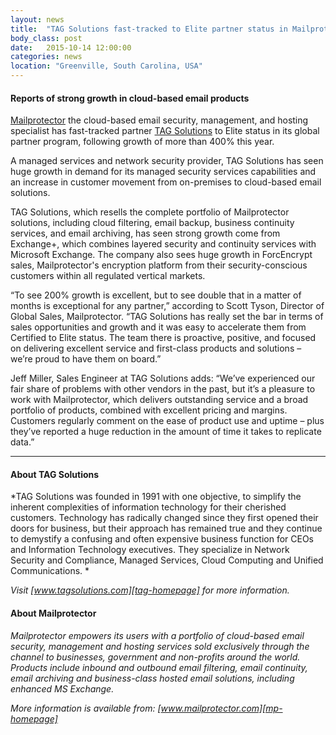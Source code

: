 ```yaml
---
layout: news
title:  "TAG Solutions fast-tracked to Elite partner status in Mailprotector partner program"
body_class: post
date:   2015-10-14 12:00:00
categories: news
location: "Greenville, South Carolina, USA"
---
```


#### Reports of strong growth in cloud-based email products

[Mailprotector][mp-homepage] the cloud-based email security, management, and hosting specialist has fast-tracked partner [TAG Solutions][tag-homepage] to Elite status in its global partner program, following growth of more than 400% this year.

A managed services and network security provider, TAG Solutions has seen huge growth in demand for its managed security services capabilities and an increase in customer movement from on-premises to cloud-based email solutions.

TAG Solutions, which resells the complete portfolio of Mailprotector solutions, including cloud filtering, email backup, business continuity services, and email archiving, has seen strong growth come from Exchange+, which combines layered security and continuity services with Microsoft Exchange. The company also sees huge growth in ForcEncrypt sales, Mailprotector's encryption platform from their security-conscious customers within all regulated vertical markets.

“To see 200% growth is excellent, but to see double that in a matter of months is exceptional for any partner,” according to Scott Tyson, Director of Global Sales, Mailprotector. “TAG Solutions has really set the bar in terms of sales opportunities and growth and it was easy to accelerate them from Certified to Elite status. The team there is proactive, positive, and focused on delivering excellent service and first-class products and solutions – we’re proud to have them on board.”

Jeff Miller, Sales Engineer at TAG Solutions adds: “We’ve experienced our fair share of problems with other vendors in the past, but it’s a pleasure to work with Mailprotector, which delivers outstanding service and a broad portfolio of products, combined with excellent pricing and margins. Customers regularly comment on the ease of product use and uptime – plus they’ve reported a huge reduction in the amount of time it takes to replicate data.”


***

#### About TAG Solutions
*TAG Solutions was founded in 1991 with one objective, to simplify the inherent complexities of information technology for their cherished customers. Technology has radically changed since they first opened their doors for business, but their approach has remained true and they continue to demystify a confusing and often expensive business function for CEOs and Information Technology executives. They specialize in Network Security and Compliance, Managed Services, Cloud Computing and Unified Communications.
*

*Visit [www.tagsolutions.com][tag-homepage] for more information.*

#### About Mailprotector
*Mailprotector empowers its users with a portfolio of cloud-based email security, management and hosting services sold exclusively through the channel to businesses, government and non-profits around the world. Products include inbound and outbound email filtering, email continuity, email archiving and business-class hosted email solutions, including enhanced MS Exchange.*

*More information is available from:  [www.mailprotector.com][mp-homepage]*


[tag-homepage]: http://www.tagsolutions.com
[mp-homepage]: http://www.mailprotector.com


